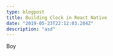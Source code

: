```yaml
---
type: blogpost
title: Building Clock in React Native
date: "2019-05-23T22:12:03.284Z"
description: "asd"
---
```


Boy
